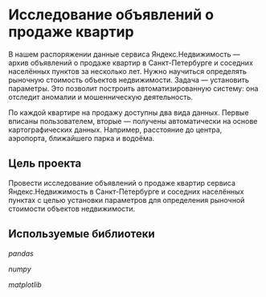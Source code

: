 # Исследование объявлений о продаже квартир

В нашем распоряжении данные сервиса Яндекс.Недвижимость — архив объявлений о продаже квартир в Санкт-Петербурге и соседних населённых пунктов за несколько лет. Нужно научиться определять рыночную стоимость объектов недвижимости. Задача — установить параметры. Это позволит построить автоматизированную систему: она отследит аномалии и мошенническую деятельность. 

По каждой квартире на продажу доступны два вида данных. Первые вписаны пользователем, вторые — получены автоматически на основе картографических данных. Например, расстояние до центра, аэропорта, ближайшего парка и водоёма. 

## Цель проекта

Провести исследование объявлений о продаже квартир сервиса Яндекс.Недвижимость в Санкт-Петербурге и соседних населённых пунктах с целью установки параметров для определения рыночной стоимости объектов недвижимости.

## Используемые библиотеки
*pandas*

*numpy*

*matplotlib*
